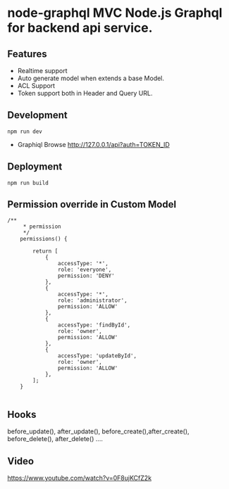 # node-graphql MVC Node.js Graphql for backend api service.
## Features
  * Realtime support
  * Auto generate model when extends a base Model.
  * ACL Support
  * Token support both in Header and Query URL.
## Development

``` 
npm run dev

```

* Graphiql Browse http://127.0.0.1/api?auth=TOKEN_ID 

## Deployment
 ```
 npm run build
 ```
## Permission override in Custom Model

```
/**
     * permission
     */
    permissions() {

        return [
            {
                accessType: '*',
                role: 'everyone',
                permission: 'DENY'
            },
            {
                accessType: '*',
                role: 'administrator',
                permission: 'ALLOW'
            },
            {
                accessType: 'findById',
                role: 'owner',
                permission: 'ALLOW'
            },
            {
                accessType: 'updateById',
                role: 'owner',
                permission: 'ALLOW'
            },
        ];
    }


```


## Hooks

before_update(), after_update(), before_create(),after_create(), before_delete(), after_delete() ....
 
## Video

https://www.youtube.com/watch?v=0F8ujKCfZ2k

